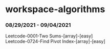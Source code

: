 # workspace-algorithms

### 08/29/2021 - 09/04/2021

Leetcode-0001-Two Sums-[array]-[easy]  
Leetcode-0724-Find Pivot Index-[array]-[easy]
